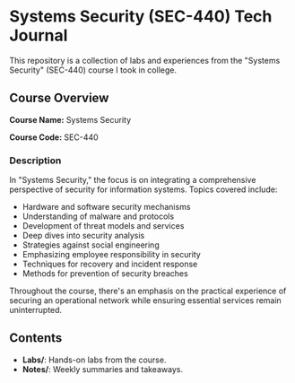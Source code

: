 # Systems Security (SEC-440) Tech Journal

This repository is a collection of labs and experiences from the "Systems Security" (SEC-440) course I took in college.

## Course Overview

**Course Name:** Systems Security

**Course Code:** SEC-440

### Description

In "Systems Security," the focus is on integrating a comprehensive perspective of security for information systems. Topics covered include:

- Hardware and software security mechanisms
- Understanding of malware and protocols
- Development of threat models and services
- Deep dives into security analysis
- Strategies against social engineering
- Emphasizing employee responsibility in security
- Techniques for recovery and incident response
- Methods for prevention of security breaches

Throughout the course, there's an emphasis on the practical experience of securing an operational network while ensuring essential services remain uninterrupted.

## Contents

- **Labs/**: Hands-on labs from the course.
- **Notes/**: Weekly summaries and takeaways.